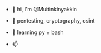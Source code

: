 - 👋 hi, I’m @Muitinkinyakkin
- 👻 pentesting, cryptography, osint
- 🌱 learning py + bash

- 📫

<!---
Muitinkinyakkin/Muitinkinyakkin is a ✨ special ✨ repository because its `README.md` (this file) appears on your GitHub profile.
You can click the Preview link to take a look at your changes.
--->
